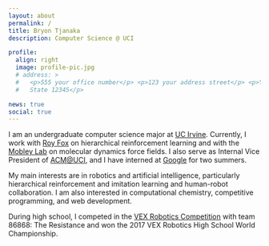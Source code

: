```yaml
---
layout: about
permalink: /
title: Bryon Tjanaka
description: Computer Science @ UCI

profile:
  align: right
  image: profile-pic.jpg
  # address: >
  #   <p>555 your office number</p> <p>123 your address street</p> <p>Your City,
  #   State 12345</p>

news: true
social: true
---
```


I am an undergraduate computer science major at [UC Irvine](https://uci.edu/).
Currently, I work with [Roy Fox](https://roydfox.com/) on hierarchical
reinforcement learning and with the [Mobley Lab](https://mobleylab.org/) on
molecular dynamics force fields. I also serve as Internal Vice President of
[ACM@UCI](http://acm-uci.org/), and I have interned at
[Google](https://google.com) for two summers.

My main interests are in robotics and artificial intelligence, particularly
hierarchical reinforcement and imitation learning and human-robot collaboration.
I am also interested in computational chemistry, competitive programming, and
web development.

During high school, I competed in the
[VEX Robotics Competition](https://en.wikipedia.org/wiki/VEX_Robotics_Competition)
with team 86868: The Resistance and won the 2017 VEX Robotics High School World
Championship.
